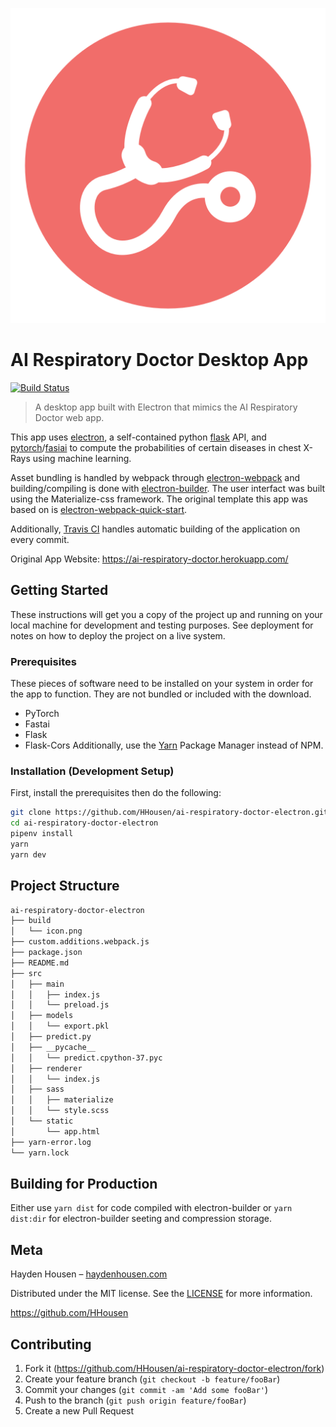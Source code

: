 ![AI Respiratory Doctor Logo](build/icon.png)
# AI Respiratory Doctor Desktop App
[![Build Status](https://travis-ci.org/HHousen/ai-respiratory-doctor-electron.svg?branch=master)](https://travis-ci.org/HHousen/ai-respiratory-doctor-electron)
> A desktop app built with Electron that mimics the AI Respiratory Doctor web app.

This app uses [electron](https://electronjs.org/), a self-contained python [flask](https://flask.palletsprojects.com/en/1.1.x/) API, and [pytorch](https://pytorch.org/)/[fasiai](https://docs.fast.ai/) to compute the probabilities of certain diseases in chest X-Rays using machine learning.

Asset bundling is handled by webpack through [electron-webpack](https://github.com/electron-userland/electron-webpack) and building/compiling is done with [electron-builder](https://github.com/electron-userland/electron-builder). The user interfact was built using the Materialize-css framework. The original template this app was based on is [electron-webpack-quick-start](https://github.com/electron-userland/electron-webpack-quick-start).

Additionally, [Travis CI](https://travis-ci.org/) handles automatic building of the application on every commit.

Original App Website: <https://ai-respiratory-doctor.herokuapp.com/>

## Getting Started
These instructions will get you a copy of the project up and running on your local machine for development and testing purposes. See deployment for notes on how to deploy the project on a live system.

### Prerequisites
These pieces of software need to be installed on your system in order for the app to function. They are not bundled or included with the download. 
* PyTorch
* Fastai
* Flask
* Flask-Cors
Additionally, use the [Yarn](https://yarnpkg.com/) Package Manager instead of NPM. 

### Installation (Development Setup)
First, install the prerequisites then do the following:
```bash
git clone https://github.com/HHousen/ai-respiratory-doctor-electron.git
cd ai-respiratory-doctor-electron
pipenv install
yarn
yarn dev
```

## Project Structure
```bash
ai-respiratory-doctor-electron
├── build
│   └── icon.png
├── custom.additions.webpack.js
├── package.json
├── README.md
├── src
│   ├── main
│   │   ├── index.js
│   │   └── preload.js
│   ├── models
│   │   └── export.pkl
│   ├── predict.py
│   ├── __pycache__
│   │   └── predict.cpython-37.pyc
│   ├── renderer
│   │   └── index.js
│   ├── sass
│   │   ├── materialize
│   │   └── style.scss
│   └── static
│       └── app.html
├── yarn-error.log
└── yarn.lock
```

## Building for Production
Either use ``yarn dist`` for code compiled with electron-builder or ``yarn dist:dir`` for electron-builder seeting and compression storage. 

## Meta

Hayden Housen – [haydenhousen.com](https://haydenhousen.com)

Distributed under the MIT license. See the [LICENSE](LICENSE) for more information.

<https://github.com/HHousen>

## Contributing

1. Fork it (<https://github.com/HHousen/ai-respiratory-doctor-electron/fork>)
2. Create your feature branch (`git checkout -b feature/fooBar`)
3. Commit your changes (`git commit -am 'Add some fooBar'`)
4. Push to the branch (`git push origin feature/fooBar`)
5. Create a new Pull Request